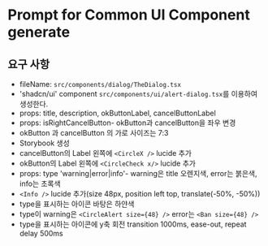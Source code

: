 # Prompt for Common UI Component generate

## 요구 사항

- fileName: `src/components/dialog/TheDialog.tsx`
- 'shadcn/ui' component `src/components/ui/alert-dialog.tsx`를 이용하여 생성한다.
- props: title, description, okButtonLabel, cancelButtonLabel
- props: isRightCancelButton- okButton과 cancelButton을 좌우 변경
- okButton 과 cancelButton 의 가로 사이즈는 7:3
- Storybook 생성
- cancelButton의 Label 왼쪽에 `<CircleX />` lucide 추가
- okButton의 Label 왼쪽에 `<CircleCheck x/>` lucide 추가
- props: type 'warning|error|info'- warning은 title 오렌지색, error는 붉은색, info는 초록색
- `<Info />` lucide 추가(size 48px, position left top, translate(-50%, -50%))
- type을 표시하는 아이콘 바탕은 하얀색
- type이 warning은 `<CircleAlert size={48} />` error는 `<Ban size={48} />`
- type을 표시하는 아이콘에 y축 회전 transition 1000ms, ease-out, repeat delay 500ms